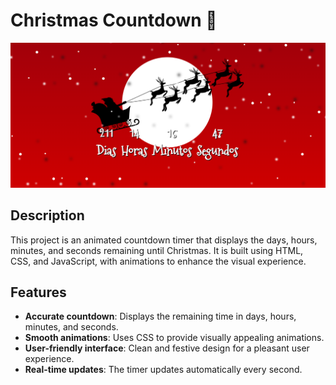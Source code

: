 # Christmas Countdown 🎄

![Image Description](./img/media/cuenta-regresiva.png)

## Description

This project is an animated countdown timer that displays the days, hours, minutes, and seconds remaining until Christmas. It is built using HTML, CSS, and JavaScript, with animations to enhance the visual experience.

## Features

- **Accurate countdown**: Displays the remaining time in days, hours, minutes, and seconds.
- **Smooth animations**: Uses CSS to provide visually appealing animations.
- **User-friendly interface**: Clean and festive design for a pleasant user experience.
- **Real-time updates**: The timer updates automatically every second.




